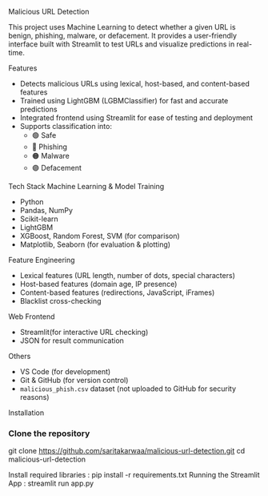 Malicious URL Detection

This project uses Machine Learning to detect whether a given URL is benign, phishing, malware, or defacement. It provides a user-friendly interface built with Streamlit to test URLs and visualize predictions in real-time.

Features
- Detects malicious URLs using lexical, host-based, and content-based features
- Trained using LightGBM (LGBMClassifier) for fast and accurate predictions
- Integrated frontend using Streamlit for ease of testing and deployment
- Supports classification into:
  - 🟢 Safe
  - 🔴 Phishing
  - 🟠 Malware
  - 🟣 Defacement


Tech Stack
Machine Learning & Model Training
- Python
- Pandas, NumPy
- Scikit-learn
- LightGBM
- XGBoost, Random Forest, SVM (for comparison)
- Matplotlib, Seaborn (for evaluation & plotting)

Feature Engineering
- Lexical features (URL length, number of dots, special characters)
- Host-based features (domain age, IP presence)
- Content-based features (redirections, JavaScript, iFrames)
- Blacklist cross-checking

Web Frontend
- Streamlit(for interactive URL checking)
- JSON for result communication

Others
- VS Code (for development)
- Git & GitHub (for version control)
- `malicious_phish.csv` dataset (not uploaded to GitHub for security reasons)



Installation

### Clone the repository
git clone https://github.com/saritakarwaa/malicious-url-detection.git
cd malicious-url-detection

Install required libraries : pip install -r requirements.txt
Running the Streamlit App : streamlit run app.py
